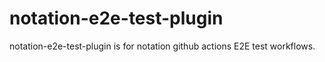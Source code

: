 # notation-e2e-test-plugin
notation-e2e-test-plugin is for notation github actions E2E test workflows.